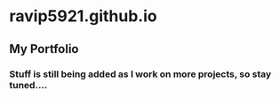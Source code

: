 # ravip5921.github.io

## My Portfolio

### Stuff is still being added as I work on more projects, so stay tuned....
